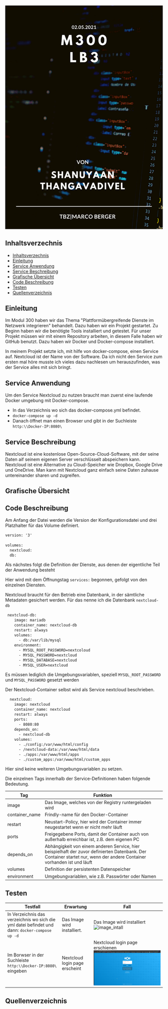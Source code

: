![Titelblatt_M300](../images/Modul300_lb3.png)

## Inhaltsverzechnis
- [Inhaltsverzechnis](#inhaltsverzechnis)
- [Einleitung <a name="Einleitung"></a>](#einleitung-)
- [Service Anwendung <a name="Serive-an"></a>](#service-anwendung-)
- [Service Beschreibung <a name="Service-be"></a>](#service-beschreibung-)
- [Grafische Übersicht <a name="Grafik"></a>](#grafische-übersicht-)
- [Code Beschreibung <a name="Code"></a>](#code-beschreibung-)
- [Testen <a name="testen"></a>](#testen-)
- [Quellenverzeichnis <a name="Quellen"></a>](#quellenverzeichnis-)

## Einleitung <a name="Einleitung"></a>

Im Modul 300 haben wir das Thema "Plattformübergreifende Dienste im Netzwerk integrieren" behandelt. Dazu haben wir ein Projekt gestartet. Zu Beginn haben wir die benötigte Tools installiert und getestet. Für unser Projekt müssen wir mit einem Repository arbeiten, in diesem Falle haben wir GitHub benutzt.
Dazu haben wir Docker und Docker-compose installiert.

In meinem Projekt setzte ich, mit hilfe von docker-compose, einen Service auf. Nextcloud ist der Name von der Software. Da ich nicht den Service zum ersten mal höre musste ich vieles dazu nachlesen um herauszufinden, was der Service alles mit sich bringt.

## Service Anwendung <a name="Serive-an"></a>

Um den Service Nextcloud zu nutzen braucht man zuerst eine laufende Docker umgebung mit Docker-compose.

- In das Verzeichnis wo sich das docker-compose.yml befindet.
- `docker-compose up -d`
- Danach öffnet man einen Browser und gibt in der Suchleiste `http:\\Docker-IP:8080\`
 
## Service Beschreibung <a name="Service-be"></a>

Nextcloud ist eine kostenlose Open-Source-Cloud-Software, mit der seine Daten aif seinem eigenen Server verschlüsselt abspeichern kann. Nextcloud ist eine Alternative zu Cloud-Speicher wie Dropbox, Google Drive und OneDrive.
Man kann mit Nextcloud ganz einfach seine Daten zuhause untereinander sharen und zugreifen.

## Grafische Übersicht <a name="Grafik"></a>


## Code Beschreibung <a name="Code"></a>

Am Anfang der Datei werden die Version der Konfigurationsdatei und drei Platzhalter für das Volume definiert.

```code Anfang
version: '3'

volumes:
  nextcloud:
  db:

```

Als nächstes folgt die Definition der Dienste, aus denen der eigentliche Teil der Anwendung besteht

Hier wird mit dem Öffnungstag `services:` begonnen, gefolgt von den einzelnen Diensten.

Nextcloud braucht für den Betrieb eine Datenbank, in der sämtliche Metadaten gesichert werden. Für das nenne ich die Datenbank  `nextcloud-db`

```Serivces
 nextcloud-db:
    image: mariadb
    container_name: nextcloud-db
    restart: always
    volumes:
      - db:/var/lib/mysql
    environment:
      - MYSQL_ROOT_PASSWORD=nextcoloud
      - MYSQL_PASSWORD=nextcloud
      - MYSQL_DATABASE=nextcloud
      - MYSQL_USER=nextcloud
```

Es müssen lediglich die Umgebungsvariablen, speziell `MYSQL_ROOT_PASSWORD` und `MYSQL_PASSWORD` gesetzt werden

Der Nextcloud-Container selbst wird als Service nextcloud beschrieben.

```nextcloud
  nextcloud:
    image: nextcloud
    container_name: nextcloud
    restart: always
    ports:
      - 8080:80
    depends_on:
      - nextcloud-db
    volumes:
      - ./config:/var/www/html/config
      - /nextcloud-data:/var/www/html/data
      - ./apps:/var/www/html/apps
      - ./custom_apps:/var/www/html/custom_apps
```

Hier sind keine weiteren Umgebungsvariablen zu setzen.

Die einzelnen Tags innerhalb der Service-Definitionen haben folgende Bedeutung.


| Tag           | Funktion      |
| ------------- | ------------- |
| image         | Das Image, welches von der Registry runtergeladen wird |
| container_name     | Frindly-name für den Docker-Container |
| restart | Neustart-Policy, hier wird der Container immer neugestartet wenn er nicht mehr läuft |
| ports | Freigegebene Ports, damit der Container auch von außerhalb erreichbar ist, z.B. dem eigenen PC|
| depends_on | 	Abhängigkeit von einem anderen Service, hier beispielhaft der zuvor definierten Datenbank. Der Container startet nur, wenn der andere Container vorhanden ist und läuft|
| volumes | Definition der persistenten Datenspeicher |
| environment | Umgebungvariablen, wie z.B. Passwörter oder Namen|

## Testen <a name="testen"></a>
|Testfall| Erwartung | Fall |
|---------|----------|------|
|In Verzeichnis das verzeichnis wo sich die yml datei befindet und dann: `docker-compose up -d`| Das Image wird installiert.| Das Image wird installiert ![image_intall](../images/image_intall.png)|
|Im Borwser in der Suchleiste `http:\\Docker-IP:8080\` eingeben| Nextcloud login page erscheint| Nextcloud login page erschienen ![image_login](../images/nextcloud_login.png)|

## Quellenverzeichnis <a name="Quellen"></a>

